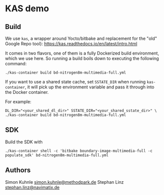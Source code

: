 # KAS demo

## Build

We use `kas`, a wrapper around Yocto/bitbake and replacement for the "old"
Google Repo tool): <https://kas.readthedocs.io/en/latest/intro.html>

It comes in two flavors, one of them is a fully Dockerized build environment,
which we use here. So running a build boils down to executing the following
command:

    ./kas-container build bd-nitrogen8m-multimedia-full.yml

If you want to use a shared state cache, set `SSTATE_DIR` when running
`kas-container`, it will pick up the environment variable and pass it through
into the Docker container.

For example:

    DL_DIR="<your_shared_dl_dir>" SSTATE_DIR="<your_shared_sstate_dir>" \
    ./kas-container build bd-nitrogen8m-multimedia-full.yml

## SDK

Build the SDK with

    ./kas-container shell -c 'bitbake boundary-image-multimedia-full -c populate_sdk' bd-nitrogen8m-multimedia-full.yml

## Authors

Simon Kuhnle <simon.kuhnle@methodpark.de>
Stephan Linz <stephan.linz@navimatix.de>


